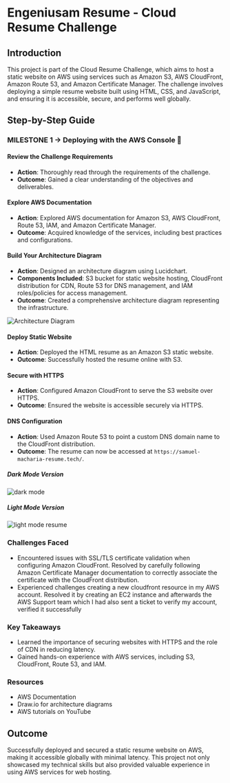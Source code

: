 # Engeniusam Resume - Cloud Resume Challenge

## Introduction

This project is part of the Cloud Resume Challenge, which aims to host a static website on AWS using services such as Amazon S3, AWS CloudFront, Amazon Route 53, and Amazon Certificate Manager. The challenge involves deploying a simple resume website built using HTML, CSS, and JavaScript, and ensuring it is accessible, secure, and performs well globally.

## Step-by-Step Guide

### MILESTONE 1 -> Deploying with the AWS Console 🚀

#### Review the Challenge Requirements
- **Action**: Thoroughly read through the requirements of the challenge.
- **Outcome**: Gained a clear understanding of the objectives and deliverables.

#### Explore AWS Documentation
- **Action**: Explored AWS documentation for Amazon S3, AWS CloudFront, Route 53, IAM, and Amazon Certificate Manager.
- **Outcome**: Acquired knowledge of the services, including best practices and configurations.

#### Build Your Architecture Diagram
- **Action**: Designed an architecture diagram using Lucidchart.
- **Components Included**: S3 bucket for static website hosting, CloudFront distribution for CDN, Route 53 for DNS management, and IAM roles/policies for access management.
- **Outcome**: Created a comprehensive architecture diagram representing the infrastructure.

![Architecture Diagram](https://github.com/user-attachments/assets/ccd5a229-2865-4b37-8bb2-404f44c41e0b)

#### Deploy Static Website
- **Action**: Deployed the HTML resume as an Amazon S3 static website.
- **Outcome**: Successfully hosted the resume online with S3.

#### Secure with HTTPS
- **Action**: Configured Amazon CloudFront to serve the S3 website over HTTPS.
- **Outcome**: Ensured the website is accessible securely via HTTPS.

#### DNS Configuration
- **Action**: Used Amazon Route 53 to point a custom DNS domain name to the CloudFront distribution.
- **Outcome**: The resume can now be accessed at `https://samuel-macharia-resume.tech/`.

##### Dark Mode Version

![dark mode](https://github.com/user-attachments/assets/3cd52933-8a91-41b6-8ca9-3c4a4241f535)

##### Light Mode Version
![light mode resume](https://github.com/user-attachments/assets/4202b054-c054-452c-b758-fbd71e0411de)

### Challenges Faced

- Encountered issues with SSL/TLS certificate validation when configuring Amazon CloudFront. Resolved by carefully following Amazon Certificate Manager documentation to correctly associate the certificate with the CloudFront distribution.
- Experienced challenges creating a new cloudfront resource in my AWS account. Resolved it by creating an EC2 instance and afterwards the AWS Support team which I had also sent a ticket to verify my account, verified it successfully

### Key Takeaways

- Learned the importance of securing websites with HTTPS and the role of CDN in reducing latency.
- Gained hands-on experience with AWS services, including S3, CloudFront, Route 53, and IAM.

### Resources

- AWS Documentation
- Draw.io for architecture diagrams
- AWS tutorials on YouTube

## Outcome

Successfully deployed and secured a static resume website on AWS, making it accessible globally with minimal latency. This project not only showcased my technical skills but also provided valuable experience in using AWS services for web hosting.
